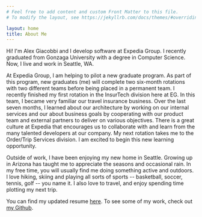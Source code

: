 ```yaml
---
# Feel free to add content and custom Front Matter to this file.
# To modify the layout, see https://jekyllrb.com/docs/themes/#overriding-theme-defaults

layout: home
title: About Me
---
```


Hi! I'm Alex Giacobbi and I develop software at Expedia Group. I recently graduated from 
Gonzaga University with a degree in Computer Science. Now, I live and work in Seattle, WA.

At Expedia Group, I am helping to pilot a new graduate program. As part of this program, new
graduates (me) will complete two six-month rotations with two different teams before being
placed in a permanent team. I recently finished my first rotation in the InsurTech 
division here at EG. In this team, I became very familiar our travel insurance business. 
Over the last seven months, I learned about our architecture by working on our internal services
and our about business goals by cooperating with our product team and external partners to deliver on
various objectives. There is a great culture at Expedia that encourages us to collaborate with 
and learn from the many talented developers at our company. My next rotation takes me to the 
Order/Trip Services division. I am excited to begin this new learning opportunity.

Outside of work, I have been enjoying my new home in Seattle. Growing up in Arizona
has taught me to appreciate the seasons and occasional rain. In my free time,
you will usually find me doing something active and outdoors. I love hiking, skiing and playing 
all sorts of sports -- basketball, soccer, tennis, golf -- you name it. I also love to travel,
and enjoy spending time plotting my next trip.

You can find my updated resume [here](./assets/Resume.pdf).
To see some of my work, check out [my Github](https://github.com/agiacobbi).

